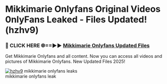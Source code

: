 # Mikkimarie Onlyfans Original Videos 0nlyFans Leaked - Files Updated! (hzhv9)

<h3>🔴 CLICK HERE 🌐==►► <a href="https://tinyurl.com/2jnfzry5" rel="nofollow">Mikkimarie Onlyfans Updated Files</a></h3>

Get Mikkimarie Onlyfans and all content. Now you can access all videos and pictures of Mikkimarie Onlyfans. New Updated Files 2025!

[![hzhv9](https://i.imgur.com/GyGTBgg.gif)](https://tinyurl.com/2jnfzry5)
mikkimarie onlyfans leaks<br>
mikkimarie onlyfans leak